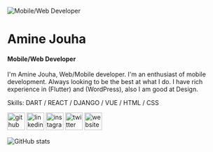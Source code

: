 

![Mobile/Web Developer](https://pbs.twimg.com/profile_banners/948324121796112384/1591224904/600x200)

# Amine Jouha
#### Mobile/Web Developer

I'm Amine Jouha, Web/Mobile developer. I'm an enthusiast of mobile development. Always looking to be the best at what I do. I have rich experience in (Flutter) and (WordPress), also I am good at Design.

Skills: DART / REACT / DJANGO / VUE / HTML / CSS



[<img src='https://cdn.jsdelivr.net/npm/simple-icons@3.0.1/icons/github.svg' alt='github' height='40'>](https://github.com/amine-jouha)  [<img src='https://cdn.jsdelivr.net/npm/simple-icons@3.0.1/icons/linkedin.svg' alt='linkedin' height='40'>](https://www.linkedin.com/in/https://www.linkedin.com/in/amine-jouha-6b398a219//)  [<img src='https://cdn.jsdelivr.net/npm/simple-icons@3.0.1/icons/instagram.svg' alt='instagram' height='40'>](https://www.instagram.com/https://www.instagram.com/amine_jh1//)  [<img src='https://cdn.jsdelivr.net/npm/simple-icons@3.0.1/icons/twitter.svg' alt='twitter' height='40'>](https://twitter.com/https://twitter.com/AmineJh2)  [<img src='https://cdn.jsdelivr.net/npm/simple-icons@3.0.1/icons/icloud.svg' alt='website' height='40'>](https://jouham.com)  

![GitHub stats](https://github-readme-stats.vercel.app/api?username=amine-jouha&show_icons=true)  

